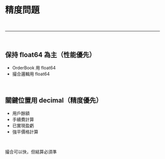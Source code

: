 # 精度問題

<br>

---

<br>

## 保持 float64 為主（性能優先）

* OrderBook 用 float64
* 撮合邏輯用 float64

<br>

## 關鍵位置用 decimal（精度優先）

* 用戶餘額
* 手續費計算
* 已實現盈虧
* 強平價格計算

<br>

撮合可以快，但結算必須準
